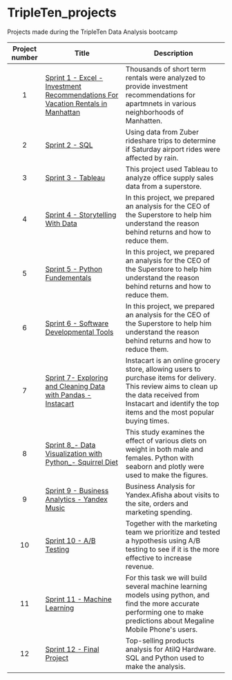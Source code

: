 # TripleTen_projects
Projects made during the TripleTen Data Analysis bootcamp

| Project number | Title | Description |
| :-----------: | ----------- |----------- |
| 1 | [Sprint 1 - Excel - Investment Recommendations For Vacation Rentals in Manhattan](https://github.com/EliezerSapir/TripleTen_projects/tree/3a350688dd9823d2e0afff0b2aed1efe71b7c41d/Sprint%201%20-%20Excel) |  Thousands of short term rentals were analyzed to provide investment recommendations for apartmnets in various neighborhoods of Manhatten. |
| 2 | [Sprint 2 - SQL]( ) | Using data from Zuber rideshare trips to determine if Saturday airport rides were affected by rain.
| 3 | [Sprint 3 - Tableau](https://github.com/EliezerSapir/TripleTen_projects/tree/8bc00f909f0404d8afed6f8087473f0b2918469b/Sprint%203%20-%20Tableau) | This project used Tableau to analyze office supply sales data from a superstore. |
| 4 | [Sprint 4 - Storytelling With Data](https://github.com/EliezerSapir/TripleTen_projects/tree/91c51a871e7e62dd427f5487baa835a5e12b6b27/Sprint%204%20-%20Storytelling%20with%20data) | In this project, we prepared an analysis for the CEO of the Superstore to help him understand the reason behind returns and how to reduce them.
| 5 | [Sprint 5 - Python Fundementals]() | In this project, we prepared an analysis for the CEO of the Superstore to help him understand the reason behind returns and how to reduce them.
| 6 | [Sprint 6 - Software Developmental Tools](https://github.com/EliezerSapir/TripleTen_projects/tree/96daf7aa1bc1fb28cd3e8dec6b310235a83075ee/Sprint%206%20-%20Software%20Development%20Tools) | In this project, we prepared an analysis for the CEO of the Superstore to help him understand the reason behind returns and how to reduce them.
| 7 | [Sprint 7- Exploring and Cleaning Data with Pandas - Instacart](https://github.com/EliezerSapir/TripleTen_projects/tree/a959f6571172aedf69b31007f117ddd684db0c0e/Sprint%207%20-%20Exploring%20and%20Cleaning%20Data%20with%20Pandas) | Instacart is an online grocery store, allowing users to purchase items for delivery. This review aims to clean up the data received from Instacart and identify the top items and the most popular buying times.
| 8 | [Sprint 8_- Data Visualization with Python_- Squirrel Diet](https://github.com/EliezerSapir/TripleTen_projects/tree/cd9738374ffbf13d4da2da6c0deee43907bf885a/Sprint%208%20-%20Data%20Visualization%20with%20Python) | This study examines the effect of various diets on weight in both male and females. Python with seaborn and plotly were used to make the figures.
| 9 | [Sprint 9 - Business Analytics - Yandex Music](https://github.com/EliezerSapir/TripleTen_projects/tree/e37bf0a3e707f81ec33d3ca7265259065ba723f5/Sprint%209%20-%20Business%20Analytics) | Business Analysis for Yandex.Afisha about visits to the site, orders and marketing spending.
| 10 | [Sprint 10 - A/B Testing](https://github.com/EliezerSapir/TripleTen_projects/tree/6eb1eaed16b10dd68d5663cb2d32dc8189d1b8ab/Sprint%2010%20-%20AB%20Tests) | Together with the marketing team we prioritize and tested a hypothesis using A/B testing to see if it is the more effective to increase revenue.
| 11 | [Sprint 11 - Machine Learning](https://github.com/EliezerSapir/TripleTen_projects/tree/1a8de19828f6140cd58ae3e89a678cc7e777042d/Sprint%2011%20-%20Machine%20Learning) | For this task we will build several machine learning models using python, and find the more accurate performing one to make predictions about Megaline Mobile Phone's users.
| 12 | [Sprint 12 - Final Project](https://github.com/EliezerSapir/TripleTen_projects/tree/eb681e5eafb9b3db56a424aa91b8fd29c9c2bbd4/Sprint%2012%20-%20Final%20Project) | Top-selling products analysis for AtilQ Hardware.  SQL and Python used to make the analysis.
